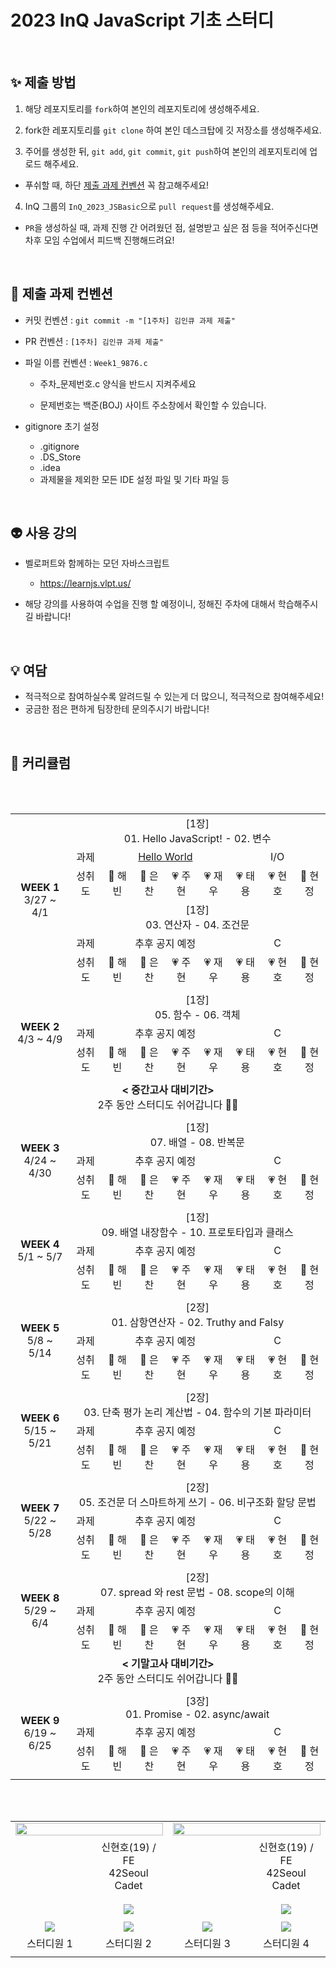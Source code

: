 # 2023 InQ JavaScript 기초 스터디

<br>

## ✨ 제출 방법

1. 해당 레포지토리를 `fork`하여 본인의 레포지토리에 생성해주세요.

2. fork한 레포지토리를 `git clone` 하여 본인 데스크탑에 깃 저장소를 생성해주세요.

3. 주어를 생성한 뒤, `git add`, `git commit`, `git push`하여 본인의 레포지토리에 업로드 해주세요.

- 푸쉬할 때, 하단 [제출 과제 컨벤션](#📝-제출-과제-컨벤션) 꼭 참고해주세요!

4. InQ 그룹의 `InQ_2023_JSBasic`으로 `pull request`를 생성해주세요.

- `PR`을 생성하실 때, 과제 진행 간 어려웠던 점, 설명받고 싶은 점 등을 적어주신다면<br>차후 모임 수업에서 피드백 진행해드려요!

<br/>

## 📝 제출 과제 컨벤션

- 커밋 컨벤션 : `git commit -m "[1주차] 김인큐 과제 제출"`

- PR 컨벤션 : `[1주차] 김인큐 과제 제출"`

- 파일 이름 컨벤션 : `Week1_9876.c`

  - 주차\_문제번호.c 양식을 반드시 지켜주세요

  - 문제번호는 백준(BOJ) 사이트 주소창에서 확인할 수 있습니다.

- gitignore 초기 설정
  - .gitignore
  - .DS_Store
  - .idea
  - 과제물을 제외한 모든 IDE 설정 파일 및 기타 파일 등

<br/>

## 👽️ 사용 강의

- 벨로퍼트와 함께하는 모던 자바스크립트

  - https://learnjs.vlpt.us/

- 해당 강의를 사용하여 수업을 진행 할 예정이니, 정해진 주차에 대해서 학습해주시길 바랍니다!

<br/>

## 💡 여담

- 적극적으로 참여하실수록 알려드릴 수 있는게 더 많으니, 적극적으로 참여해주세요!
- 궁금한 점은 편하게 팀장한테 문의주시기 바랍니다!

<br>

## 📱 커리큘럼

<table align="center" width=100%>
<tr>
	<td rowspan="6" colspan="2" align="center">
		<b>WEEK 1</b>
		<br>
		 3/27 ~ 4/1
	</td>
	<td colspan="9" align="center">
		 [1장]<br>
		 01. Hello JavaScript! - 02. 변수 <br>
	</td>
</tr>
<tr>
	<td colspan=2 align="center">
		과제
	</td>
	<td colspan=4 align="center">
		<a href="https://www.acmicpc.net/problem/2557"/>Hello World
	</td>
	<td colspan=4 align="center">
		I/O
	</td>
</tr>
<tr>
	<td colspan=2 align="center">
		성취도
	</td>
	<td align="center">
		🤍 해빈
	</td>
	<td align="center">
		🤍 은찬
	</td>
	<td align="center">
		💗 주현
	</td>
	<td align="center">
		💗 재우
	</td>
	<td align="center">
		💗 태용
	</td>
	<td align="center">
		💗 현호
	</td>
	<td align="center">
		🤍 현정
	</td>
</tr>
<tr>
	<td colspan="9" align="center">
		 [1장]<br>
		 03. 연산자 - 04. 조건문<br>
	</td>
</tr>
<tr>
	<td colspan=2 align="center">
		과제
	</td>
	<td colspan=4 align="center">
		추후 공지 예정
	</td>
	<td colspan=4 align="center">
		C
	</td>
</tr>
<tr>
	<td colspan=2 align="center">
		성취도
	</td>
	<td align="center">
		🤍 해빈
	</td>
	<td align="center">
		🤍 은찬
	</td>
	<td align="center">
		💗 주현
	</td>
	<td align="center">
		💗 재우
	</td>
	<td align="center">
		💗 태용
	</td>
	<td align="center">
		💗 현호
	</td>
	<td align="center">
		🤍 현정
	</td>
</tr>
<tr>
	<td colspan=11>
	</td>
</tr>
<tr>
	<td rowspan="3" colspan="2" align="center">
		<b>WEEK 2</b>
		<br>
		 4/3 ~ 4/9
	</td>
	<td colspan="9" align="center">
		 [1장]<br>
		 05. 함수 - 06. 객체
	</td>
</tr>
<tr>
	<td colspan=2 align="center">
		과제
	</td>
	<td colspan=4 align="center">
		추후 공지 예정
	</td>
	<td colspan=4 align="center">
		C
	</td>
</tr>
<tr>
	<td colspan=2 align="center">
		성취도
	</td>
	<td align="center">
		🤍 해빈
	</td>
	<td align="center">
		🤍 은찬
	</td>
	<td align="center">
		💗 주현
	</td>
	<td align="center">
		💗 재우
	</td>
	<td align="center">
		💗 태용
	</td>
	<td align="center">
		💗 현호
	</td>
	<td align="center">
		🤍 현정
	</td>
</tr>
<tr>
	<td colspan=11>
	</td>
</tr>
<tr>
	<td colspan="11" align="center">
		<b>< 중간고사 대비기간></b>
		<br>
		 2주 동안 스터디도 쉬어갑니다 👋🏻
	</td>
	<br/>
</tr>
<tr>
	<td colspan=11>
	</td>
</tr>
<tr>
	<td rowspan="3" colspan="2" align="center">
		<b>WEEK 3</b>
		<br>
		 4/24 ~ 4/30
	</td>
	<td colspan="9" align="center">
		 [1장]<br>
		 07. 배열 - 08. 반복문
	</td>
</tr>
<tr>
	<td colspan=2 align="center">
		과제
	</td>
	<td colspan=4 align="center">
		추후 공지 예정
	</td>
	<td colspan=4 align="center">
		C
	</td>
</tr>
<tr>
	<td colspan=2 align="center">
		성취도
	</td>
	<td align="center">
		🤍 해빈
	</td>
	<td align="center">
		🤍 은찬
	</td>
	<td align="center">
		💗 주현
	</td>
	<td align="center">
		💗 재우
	</td>
	<td align="center">
		💗 태용
	</td>
	<td align="center">
		💗 현호
	</td>
	<td align="center">
		🤍 현정
	</td>
</tr>
<tr>
	<td colspan=11>
	</td>
</tr>
<tr>
	<td rowspan="3" colspan="2" align="center">
		<b>WEEK 4</b>
		<br>
		 5/1 ~ 5/7
	</td>
	<td colspan="9" align="center">
		 [1장]<br>
		 09. 배열 내장함수 - 10. 프로토타입과 클래스
	</td>
</tr>
<tr>
	<td colspan=2 align="center">
		과제
	</td>
	<td colspan=4 align="center">
		추후 공지 예정
	</td>
	<td colspan=4 align="center">
		C
	</td>
</tr>
<tr>
	<td colspan=2 align="center">
		성취도
	</td>
	<td align="center">
		🤍 해빈
	</td>
	<td align="center">
		🤍 은찬
	</td>
	<td align="center">
		💗 주현
	</td>
	<td align="center">
		💗 재우
	</td>
	<td align="center">
		💗 태용
	</td>
	<td align="center">
		💗 현호
	</td>
	<td align="center">
		🤍 현정
	</td>
</tr>
<tr>
	<td colspan=11>
	</td>
</tr>
<tr>
	<td rowspan="3" colspan="2" align="center">
		<b>WEEK 5</b>
		<br>
		 5/8 ~ 5/14
	</td>
	<td colspan="9" align="center">
		 [2장]<br>
		 01. 삼항연산자 - 02. Truthy and Falsy
	</td>
</tr>
<tr>
	<td colspan=2 align="center">
		과제
	</td>
	<td colspan=4 align="center">
		추후 공지 예정
	</td>
	<td colspan=4 align="center">
		C
	</td>
</tr>
<tr>
	<td colspan=2 align="center">
		성취도
	</td>
	<td align="center">
		🤍 해빈
	</td>
	<td align="center">
		🤍 은찬
	</td>
	<td align="center">
		💗 주현
	</td>
	<td align="center">
		💗 재우
	</td>
	<td align="center">
		💗 태용
	</td>
	<td align="center">
		💗 현호
	</td>
	<td align="center">
		🤍 현정
	</td>
</tr>
<tr>
	<td colspan=11>
	</td>
</tr>
<tr>
	<td rowspan="3" colspan="2" align="center">
		<b>WEEK 6</b>
		<br>
		 5/15 ~ 5/21
	</td>
	<td colspan="9" align="center">
		 [2장]<br>
		 03. 단축 평가 논리 계산법 - 04. 함수의 기본 파라미터
	</td>
</tr>
<tr>
	<td colspan=2 align="center">
		과제
	</td>
	<td colspan=4 align="center">
		추후 공지 예정
	</td>
	<td colspan=4 align="center">
		C
	</td>
</tr>
<tr>
	<td colspan=2 align="center">
		성취도
	</td>
	<td align="center">
		🤍 해빈
	</td>
	<td align="center">
		🤍 은찬
	</td>
	<td align="center">
		💗 주현
	</td>
	<td align="center">
		💗 재우
	</td>
	<td align="center">
		💗 태용
	</td>
	<td align="center">
		💗 현호
	</td>
	<td align="center">
		🤍 현정
	</td>
</tr>
<tr>
	<td colspan=11>
	</td>
</tr>
<tr>
	<td rowspan="3" colspan="2" align="center">
		<b>WEEK 7</b>
		<br>
		 5/22 ~ 5/28
	</td>
	<td colspan="9" align="center">
		 [2장]<br>
		 05. 조건문 더 스마트하게 쓰기 - 06. 비구조화 할당 문법
	</td>
</tr>
<tr>
	<td colspan=2 align="center">
		과제
	</td>
	<td colspan=4 align="center">
		추후 공지 예정
	</td>
	<td colspan=4 align="center">
		C
	</td>
</tr>
<tr>
	<td colspan=2 align="center">
		성취도
	</td>
	<td align="center">
		🤍 해빈
	</td>
	<td align="center">
		🤍 은찬
	</td>
	<td align="center">
		💗 주현
	</td>
	<td align="center">
		💗 재우
	</td>
	<td align="center">
		💗 태용
	</td>
	<td align="center">
		💗 현호
	</td>
	<td align="center">
		🤍 현정
	</td>
</tr>
<tr>
	<td colspan=11>
	</td>
</tr>
<tr>
	<td rowspan="3" colspan="2" align="center">
		<b>WEEK 8</b>
		<br>
		 5/29 ~ 6/4
	</td>
	<td colspan="9" align="center">
		 [2장]<br>
		 07. spread 와 rest 문법 - 08. scope의 이해
	</td>
</tr>
<tr>
	<td colspan=2 align="center">
		과제
	</td>
	<td colspan=4 align="center">
		추후 공지 예정
	</td>
	<td colspan=4 align="center">
		C
	</td>
</tr>
<tr>
	<td colspan=2 align="center">
		성취도
	</td>
	<td align="center">
		🤍 해빈
	</td>
	<td align="center">
		🤍 은찬
	</td>
	<td align="center">
		💗 주현
	</td>
	<td align="center">
		💗 재우
	</td>
	<td align="center">
		💗 태용
	</td>
	<td align="center">
		💗 현호
	</td>
	<td align="center">
		🤍 현정
	</td>
</tr>
<tr>
	<td colspan="11" align="center">
		<b>< 기말고사 대비기간></b>
		<br>
		 2주 동안 스터디도 쉬어갑니다 👋🏻
	</td>
	<br/>
</tr>
<tr>
	<td colspan=11>
	</td>
</tr>
<tr>
	<td rowspan="3" colspan="2" align="center">
		<b>WEEK 9</b>
		<br>
		 6/19 ~ 6/25
	</td>
	<td colspan="9" align="center">
		 [3장]<br>
		 01. Promise - 02. async/await
	</td>
</tr>
<tr>
	<td colspan=2 align="center">
		과제
	</td>
	<td colspan=4 align="center">
		추후 공지 예정
	</td>
	<td colspan=4 align="center">
		C
	</td>
</tr>
<tr>
	<td colspan=2 align="center">
		성취도
	</td>
	<td align="center">
		🤍 해빈
	</td>
	<td align="center">
		🤍 은찬
	</td>
	<td align="center">
		💗 주현
	</td>
	<td align="center">
		💗 재우
	</td>
	<td align="center">
		💗 태용
	</td>
	<td align="center">
		💗 현호
	</td>
	<td align="center">
		🤍 현정
	</td>
</tr>
<tr>
	<td colspan=11>
	</td>
</tr>
</table>
<br>
<br>
<table align="center">
<tr>
	<td colspan=2 align="center">
		<a href="https://github.com/h-beeen"><img src="https://readme-typing-svg.herokuapp.com?font=Rubik+80s+Fade&color=ffffFF&size=30&center=true&vCenter=true&width=500&height=35&lines=TeamMaster&duration=1&pause=1000" style="vertical-align:top" width=100%>
	</td>
	<td colspan=2 align="center">
		<a href="https://github.com/SWARVY"><img src="https://readme-typing-svg.herokuapp.com?font=Rubik+80s+Fade&color=ffffFF&size=30&center=true&vCenter=true&width=500&height=35&lines=Mentor+&duration=1&pause=1000" style="vertical-align:top" width=100%>
	</td>
</tr>
<tr>
	<td align="center">
		<a href="https://github.com/h-beeen"><img src="https://avatars.githubusercontent.com/u/53262430?v=4" style="vertical-align:top" alt=""/>
		<td width=25% align=center>
			신현호(19) / FE</br>42Seoul Cadet</br></br><img src="https://camo.githubusercontent.com/4f67b5a074e526c695bc03c6fecfe57763857f0c988e35e94629f4d7d15573df/687474703a2f2f6d617a617373756d6e6964612e7774662f6170692f76322f67656e65726174655f62616467653f626f6a3d616c776179736177616b6530303833"/>
		</td>
		<td align="center">
			<a href="https://github.com/h-beeen"><img src="https://avatars.githubusercontent.com/u/53262430?v=4" style="vertical-align:top" alt=""/>
		</td>
		<td width=25% align=center>
			신현호(19) / FE</br>42Seoul Cadet</br></br><img src="https://camo.githubusercontent.com/4f67b5a074e526c695bc03c6fecfe57763857f0c988e35e94629f4d7d15573df/687474703a2f2f6d617a617373756d6e6964612e7774662f6170692f76322f67656e65726174655f62616467653f626f6a3d616c776179736177616b6530303833"/>
		</td>
	</tr>
	<tr>
		<td colspan=2>
		</td>
		<td colspan=2>
		</td>
	</tr>
	<tr>
		<td align="center">
			<img src=https://avatars.githubusercontent.com/u/51479381?v=4"/>
		</td>
		<td align="center">
			<img src=https://avatars.githubusercontent.com/u/51479381?v=4"/>
		</td>
		<td align="center">
			<img src=https://avatars.githubusercontent.com/u/51479381?v=4"/>
		</td>
		<td align="center">
			<img src=https://avatars.githubusercontent.com/u/51479381?v=4"/>
		</td>
	</tr>
	<tr>
		<td align="center">
			스터디원 1
		</td>
		<td align="center">
			스터디원 2
		</td>
		<td align="center">
			스터디원 3
		</td>
		<td align="center">
			스터디원 4
		</td>
	</tr>
	<tr>
		<td colspan=4>
		</td>
	</tr>
</table>
